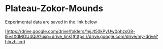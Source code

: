 # Plateau-Zokor-Mounds
Experimental data are saved in the link below

[https://drive.google.com/drive/folders/1ejJt50kPyUw0phzsG8-lEvsXdMOU4QiA?usp=drive_link](https://drive.google.com/drive/my-drive?hl=zh-cn)
